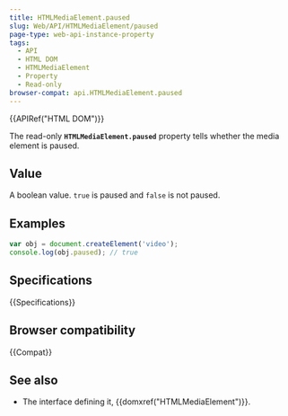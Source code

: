 ```yaml
---
title: HTMLMediaElement.paused
slug: Web/API/HTMLMediaElement/paused
page-type: web-api-instance-property
tags:
  - API
  - HTML DOM
  - HTMLMediaElement
  - Property
  - Read-only
browser-compat: api.HTMLMediaElement.paused
---
```

{{APIRef("HTML DOM")}}

The read-only **`HTMLMediaElement.paused`** property
tells whether the media element is paused.

## Value

A boolean value. `true` is paused and `false` is not
paused.

## Examples

```js
var obj = document.createElement('video');
console.log(obj.paused); // true
```

## Specifications

{{Specifications}}

## Browser compatibility

{{Compat}}

## See also

- The interface defining it, {{domxref("HTMLMediaElement")}}.
